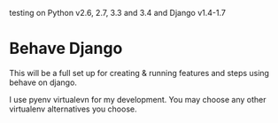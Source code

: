 testing on Python v2.6, 2.7, 3.3 and 3.4 and Django v1.4-1.7

# Behave Django
This will be a full set up for creating &amp; running features and steps using behave on django.

I use pyenv virtualevn for my development. You may choose any other virtualenv alternatives you choose.

